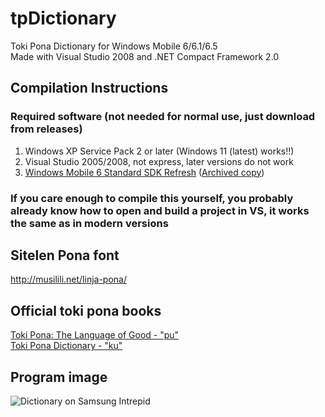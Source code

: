 # tpDictionary  
Toki Pona Dictionary for Windows Mobile 6/6.1/6.5  
Made with Visual Studio 2008 and .NET Compact Framework 2.0

## Compilation Instructions  
### Required software (not needed for normal use, just download from releases)  
1. Windows XP Service Pack 2 or later (Windows 11 (latest) works!!)  
1. Visual Studio 2005/2008, not express, later versions do not work  
1. [Windows Mobile 6 Standard SDK Refresh](https://www.microsoft.com/en-us/download/details.aspx?id=6135) ([Archived copy](http://web.archive.org/web/20220415150412/https://www.microsoft.com/en-us/download/details.aspx?id=6135))
### If you care enough to compile this yourself, you probably already know how to open and build a project in VS, it works the same as in modern versions  

## Sitelen Pona font  
http://musilili.net/linja-pona/  

## Official toki pona books  
[Toki Pona: The Language of Good - "pu"](https://www.amazon.com/Toki-Pona-Language-Sonja-Lang/dp/0978292308)  
[Toki Pona Dictionary - "ku"](https://www.amazon.com/Toki-Pona-Dictionary-Official/dp/0978292367)  

## Program image  
![Dictionary on Samsung Intrepid](https://user-images.githubusercontent.com/48113593/188251592-00a91bc9-1db7-4ec9-9f0d-5e2a9e225a25.JPG)
